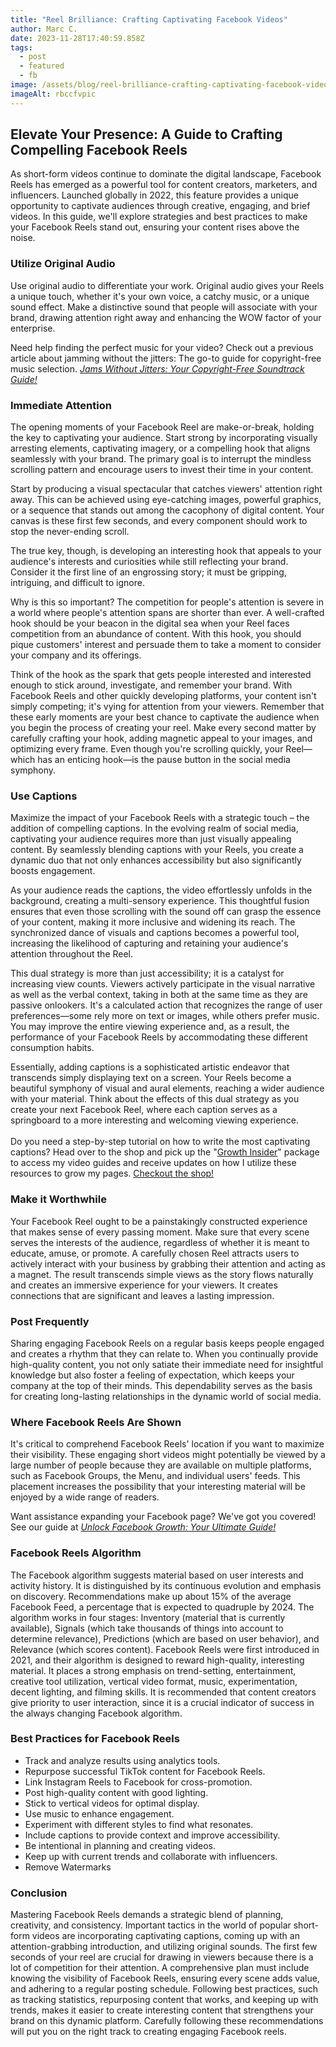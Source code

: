 ```yaml
---
title: "Reel Brilliance: Crafting Captivating Facebook Videos"
author: Marc C.
date: 2023-11-28T17:40:59.858Z
tags:
  - post
  - featured
  - fb
image: /assets/blog/reel-brilliance-crafting-captivating-facebook-videos.png
imageAlt: rbccfvpic
---
```

## Elevate Your Presence: A Guide to Crafting Compelling Facebook Reels

As short-form videos continue to dominate the digital landscape, Facebook Reels has emerged as a powerful tool for content creators, marketers, and influencers. Launched globally in 2022, this feature provides a unique opportunity to captivate audiences through creative, engaging, and brief videos. In this guide, we'll explore strategies and best practices to make your Facebook Reels stand out, ensuring your content rises above the noise.

### Utilize Original Audio

Use original audio to differentiate your work. Original audio gives your Reels a unique touch, whether it's your own voice, a catchy music, or a unique sound effect. Make a distinctive sound that people will associate with your brand, drawing attention right away and enhancing the WOW factor of your enterprise.

Need help finding the perfect music for your video? Check out a previous article about jamming without the jitters: The go-to guide for copyright-free music selection. *[Jams Without Jitters: Your Copyright-Free Soundtrack Guide!](https://blog.evolvedlotus.com/blog/2023-11-20-jams-without-jitters-your-copyright-free-soundtrack-guide/)*

### Immediate Attention

The opening moments of your Facebook Reel are make-or-break, holding the key to captivating your audience. Start strong by incorporating visually arresting elements, captivating imagery, or a compelling hook that aligns seamlessly with your brand. The primary goal is to interrupt the mindless scrolling pattern and encourage users to invest their time in your content.

Start by producing a visual spectacular that catches viewers' attention right away. This can be achieved using eye-catching images, powerful graphics, or a sequence that stands out among the cacophony of digital content. Your canvas is these first few seconds, and every component should work to stop the never-ending scroll.

The true key, though, is developing an interesting hook that appeals to your audience's interests and curiosities while still reflecting your brand. Consider it the first line of an engrossing story; it must be gripping, intriguing, and difficult to ignore.

Why is this so important? The competition for people's attention is severe in a world where people's attention spans are shorter than ever. A well-crafted hook should be your beacon in the digital sea when your Reel faces competition from an abundance of content. With this hook, you should pique customers' interest and persuade them to take a moment to consider your company and its offerings.

Think of the hook as the spark that gets people interested and interested enough to stick around, investigate, and remember your brand. With Facebook Reels and other quickly developing platforms, your content isn't simply competing; it's vying for attention from your viewers. Remember that these early moments are your best chance to captivate the audience when you begin the process of creating your reel. Make every second matter by carefully crafting your hook, adding magnetic appeal to your images, and optimizing every frame. Even though you're scrolling quickly, your Reel—which has an enticing hook—is the pause button in the social media symphony.

### Use Captions

Maximize the impact of your Facebook Reels with a strategic touch – the addition of compelling captions. In the evolving realm of social media, captivating your audience requires more than just visually appealing content. By seamlessly blending captions with your Reels, you create a dynamic duo that not only enhances accessibility but also significantly boosts engagement.

As your audience reads the captions, the video effortlessly unfolds in the background, creating a multi-sensory experience. This thoughtful fusion ensures that even those scrolling with the sound off can grasp the essence of your content, making it more inclusive and widening its reach. The synchronized dance of visuals and captions becomes a powerful tool, increasing the likelihood of capturing and retaining your audience's attention throughout the Reel.

This dual strategy is more than just accessibility; it is a catalyst for increasing view counts. Viewers actively participate in the visual narrative as well as the verbal context, taking in both at the same time as they are passive onlookers. It's a calculated action that recognizes the range of user preferences—some rely more on text or images, while others prefer music. You may improve the entire viewing experience and, as a result, the performance of your Facebook Reels by accommodating these different consumption habits.

Essentially, adding captions is a sophisticated artistic endeavor that transcends simply displaying text on a screen. Your Reels become a beautiful symphony of visual and aural elements, reaching a wider audience with your material. Think about the effects of this dual strategy as you create your next Facebook Reel, where each caption serves as a springboard to a more interesting and welcoming viewing experience.\
\
Do you need a step-by-step tutorial on how to write the most captivating captions? Head over to the shop and pick up the "[Growth Insider](https://whop.com/evolvedlotus-extras/?pass=prod_I2gZHaMIztbL9)" package to access my video guides and receive updates on how I utilize these resources to grow my pages. [Checkout the shop!](https://whop.com/evolvedlotus-extras/)

### Make it Worthwhile

Your Facebook Reel ought to be a painstakingly constructed experience that makes sense of every passing moment. Make sure that every scene serves the interests of the audience, regardless of whether it is meant to educate, amuse, or promote. A carefully chosen Reel attracts users to actively interact with your business by grabbing their attention and acting as a magnet. The result transcends simple views as the story flows naturally and creates an immersive experience for your viewers. It creates connections that are significant and leaves a lasting impression.

### Post Frequently

Sharing engaging Facebook Reels on a regular basis keeps people engaged and creates a rhythm that they can relate to. When you continually provide high-quality content, you not only satiate their immediate need for insightful knowledge but also foster a feeling of expectation, which keeps your company at the top of their minds. This dependability serves as the basis for creating long-lasting relationships in the dynamic world of social media.

### Where Facebook Reels Are Shown

It's critical to comprehend Facebook Reels' location if you want to maximize their visibility. These engaging short videos might potentially be viewed by a large number of people because they are available on multiple platforms, such as Facebook Groups, the Menu, and individual users' feeds. This placement increases the possibility that your interesting material will be enjoyed by a wide range of readers.

Want assistance expanding your Facebook page? We've got you covered! See our guide at *[Unlock Facebook Growth: Your Ultimate Guide!](https://blog.evolvedlotus.com/blog/2023-11-28-unlock-facebook-growth-your-ultimate-guide/)*

### Facebook Reels Algorithm

The Facebook algorithm suggests material based on user interests and activity history. It is distinguished by its continuous evolution and emphasis on discovery. Recommendations make up about 15% of the average Facebook Feed, a percentage that is expected to quadruple by 2024. The algorithm works in four stages: Inventory (material that is currently available), Signals (which take thousands of things into account to determine relevance), Predictions (which are based on user behavior), and Relevance (which scores content). Facebook Reels were first introduced in 2021, and their algorithm is designed to reward high-quality, interesting material. It places a strong emphasis on trend-setting, entertainment, creative tool utilization, vertical video format, music, experimentation, decent lighting, and filming skills. It is recommended that content creators give priority to user interaction, since it is a crucial indicator of success in the always changing Facebook algorithm.

### Best Practices for Facebook Reels

* Track and analyze results using analytics tools.
* Repurpose successful TikTok content for Facebook Reels.
* Link Instagram Reels to Facebook for cross-promotion.
* Post high-quality content with good lighting.
* Stick to vertical videos for optimal display.
* Use music to enhance engagement.
* Experiment with different styles to find what resonates.
* Include captions to provide context and improve accessibility.
* Be intentional in planning and creating videos.
* Keep up with current trends and collaborate with influencers.
* Remove Watermarks

### Conclusion

Mastering Facebook Reels demands a strategic blend of planning, creativity, and consistency. Important tactics in the world of popular short-form videos are incorporating captivating captions, coming up with an attention-grabbing introduction, and utilizing original sounds. The first few seconds of your reel are crucial for drawing in viewers because there is a lot of competition for their attention. A comprehensive plan must include knowing the visibility of Facebook Reels, ensuring every scene adds value, and adhering to a regular posting schedule. Following best practices, such as tracking statistics, repurposing content that works, and keeping up with trends, makes it easier to create interesting content that strengthens your brand on this dynamic platform. Carefully following these recommendations will put you on the right track to creating engaging Facebook reels.